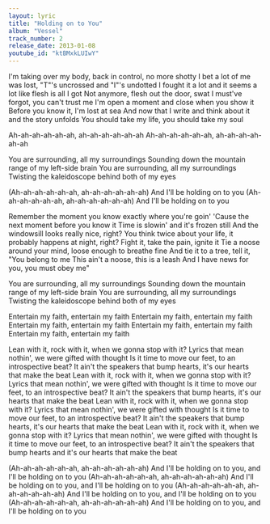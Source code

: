 ```yaml
---
layout: lyric
title: "Holding on to You"
album: "Vessel"
track_number: 2
release_date: 2013-01-08
youtube_id: "ktBMxkLUIwY"
---
```


I'm taking over my body, back in control, no more shotty
I bet a lot of me was lost, "T"'s uncrossed and "I"'s undotted
I fought it a lot and it seems a lot like flesh is all I got
Not anymore, flesh out the door, swat
I must've forgot, you can't trust me
I'm open a moment and close when you show it
Before you know it, I'm lost at sea
And now that I write and think about it and the story unfolds
You should take my life, you should take my soul

Ah-ah-ah-ah-ah-ah, ah-ah-ah-ah-ah-ah
Ah-ah-ah-ah-ah-ah, ah-ah-ah-ah-ah-ah

You are surrounding, all my surroundings
Sounding down the mountain range of my left-side brain
You are surrounding, all my surroundings
Twisting the kaleidoscope behind both of my eyes

(Ah-ah-ah-ah-ah-ah, ah-ah-ah-ah-ah-ah)
And I'll be holding on to you
(Ah-ah-ah-ah-ah-ah, ah-ah-ah-ah-ah-ah)
And I'll be holding on to you

Remember the moment you know exactly where you're goin'
'Cause the next moment before you know it
Time is slowin' and it's frozen still
And the windowsill looks really nice, right?
You think twice about your life, it probably happens at night, right?
Fight it, take the pain, ignite it
Tie a noose around your mind, loose enough to breathe fine
And tie it to a tree, tell it, "You belong to me
This ain't a noose, this is a leash
And I have news for you, you must obey me"

You are surrounding, all my surroundings
Sounding down the mountain range of my left-side brain
You are surrounding, all my surroundings
Twisting the kaleidoscope behind both of my eyes

Entertain my faith, entertain my faith
Entertain my faith, entertain my faith
Entertain my faith, entertain my faith
Entertain my faith, entertain my faith
Entertain my faith, entertain my faith

Lean with it, rock with it, when we gonna stop with it?
Lyrics that mean nothin', we were gifted with thought
Is it time to move our feet, to an introspective beat?
It ain't the speakers that bump hearts, it's our hearts that make the beat
Lean with it, rock with it, when we gonna stop with it?
Lyrics that mean nothin', we were gifted with thought
Is it time to move our feet, to an introspective beat?
It ain't the speakers that bump hearts, it's our hearts that make the beat
Lean with it, rock with it, when we gonna stop with it?
Lyrics that mean nothin', we were gifted with thought
Is it time to move our feet, to an introspective beat?
It ain't the speakers that bump hearts, it's our hearts that make the beat
Lean with it, rock with it, when we gonna stop with it?
Lyrics that mean nothin', we were gifted with thought
Is it time to move our feet, to an introspective beat?
It ain't the speakers that bump hearts and it's our hearts that make the beat

(Ah-ah-ah-ah-ah-ah, ah-ah-ah-ah-ah-ah)
And I'll be holding on to you, and I'll be holding on to you
(Ah-ah-ah-ah-ah-ah, ah-ah-ah-ah-ah-ah)
And I'll be holding on to you, and I'll be holding on to you
(Ah-ah-ah-ah-ah-ah, ah-ah-ah-ah-ah-ah)
And I'll be holding on to you, and I'll be holding on to you
(Ah-ah-ah-ah-ah-ah, ah-ah-ah-ah-ah-ah)
And I'll be holding on to you, and I'll be holding on to you
